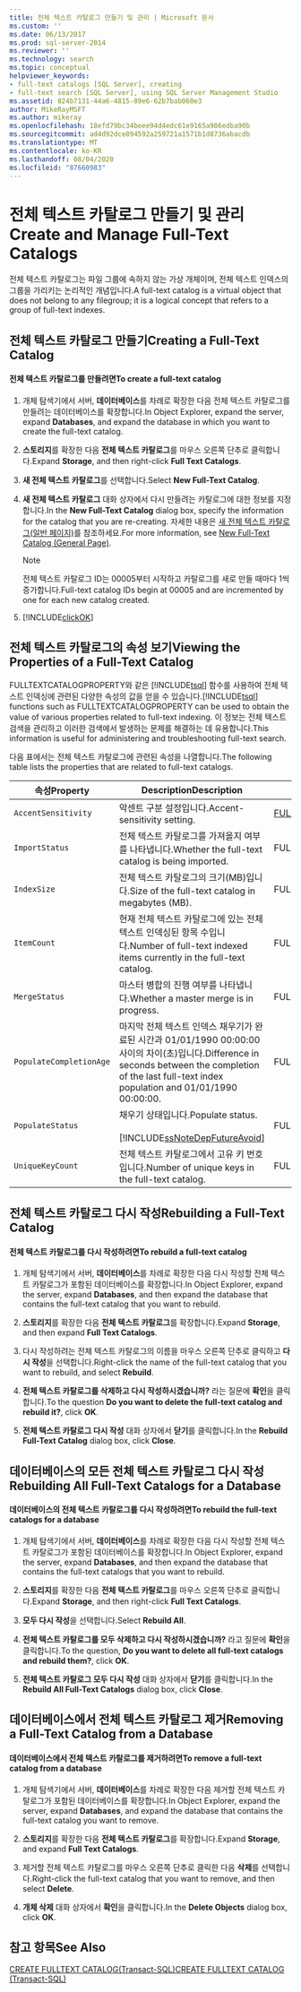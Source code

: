 ```yaml
---
title: 전체 텍스트 카탈로그 만들기 및 관리 | Microsoft 문서
ms.custom: ''
ms.date: 06/13/2017
ms.prod: sql-server-2014
ms.reviewer: ''
ms.technology: search
ms.topic: conceptual
helpviewer_keywords:
- full-text catalogs [SQL Server], creating
- full-text search [SQL Server], using SQL Server Management Studio
ms.assetid: 824b7131-44a6-4815-89e6-62b7bab060e3
author: MikeRayMSFT
ms.author: mikeray
ms.openlocfilehash: 18efd79bc34beee94d4edc61e9165a986edba90b
ms.sourcegitcommit: ad4d92dce894592a259721a1571b1d8736abacdb
ms.translationtype: MT
ms.contentlocale: ko-KR
ms.lasthandoff: 08/04/2020
ms.locfileid: "87660983"
---
```

# <a name="create-and-manage-full-text-catalogs"></a><span data-ttu-id="e6d34-102">전체 텍스트 카탈로그 만들기 및 관리</span><span class="sxs-lookup"><span data-stu-id="e6d34-102">Create and Manage Full-Text Catalogs</span></span>
  <span data-ttu-id="e6d34-103">전체 텍스트 카탈로그는 파일 그룹에 속하지 않는 가상 개체이며, 전체 텍스트 인덱스의 그룹을 가리키는 논리적인 개념입니다.</span><span class="sxs-lookup"><span data-stu-id="e6d34-103">A full-text catalog is a virtual object that does not belong to any filegroup; it is a logical concept that refers to a group of full-text indexes.</span></span>  
  
##  <a name="creating-a-full-text-catalog"></a><a name="creating"></a><span data-ttu-id="e6d34-104">전체 텍스트 카탈로그 만들기</span><span class="sxs-lookup"><span data-stu-id="e6d34-104">Creating a Full-Text Catalog</span></span>  
  
#### <a name="to-create-a-full-text-catalog"></a><span data-ttu-id="e6d34-105">전체 텍스트 카탈로그를 만들려면</span><span class="sxs-lookup"><span data-stu-id="e6d34-105">To create a full-text catalog</span></span>  
  
1.  <span data-ttu-id="e6d34-106">개체 탐색기에서 서버, **데이터베이스**를 차례로 확장한 다음 전체 텍스트 카탈로그를 만들려는 데이터베이스를 확장합니다.</span><span class="sxs-lookup"><span data-stu-id="e6d34-106">In Object Explorer, expand the server, expand **Databases**, and expand the database in which you want to create the full-text catalog.</span></span>  
  
2.  <span data-ttu-id="e6d34-107">**스토리지**를 확장한 다음 **전체 텍스트 카탈로그**를 마우스 오른쪽 단추로 클릭합니다.</span><span class="sxs-lookup"><span data-stu-id="e6d34-107">Expand **Storage**, and then right-click **Full Text Catalogs**.</span></span>  
  
3.  <span data-ttu-id="e6d34-108">**새 전체 텍스트 카탈로그**를 선택합니다.</span><span class="sxs-lookup"><span data-stu-id="e6d34-108">Select **New Full-Text Catalog**.</span></span>  
  
4.  <span data-ttu-id="e6d34-109">**새 전체 텍스트 카탈로그** 대화 상자에서 다시 만들려는 카탈로그에 대한 정보를 지정합니다.</span><span class="sxs-lookup"><span data-stu-id="e6d34-109">In the **New Full-Text Catalog** dialog box, specify the information for the catalog that you are re-creating.</span></span> <span data-ttu-id="e6d34-110">자세한 내용은 [새 전체 텍스트 카탈로그&#40;일반 페이지&#41;](../../integration-services/general-page-of-integration-services-designers-options.md)를 참조하세요.</span><span class="sxs-lookup"><span data-stu-id="e6d34-110">For more information, see [New Full-Text Catalog &#40;General Page&#41;](../../integration-services/general-page-of-integration-services-designers-options.md).</span></span>  
  
    > [!NOTE]  
    >  <span data-ttu-id="e6d34-111">전체 텍스트 카탈로그 ID는 00005부터 시작하고 카탈로그를 새로 만들 때마다 1씩 증가합니다.</span><span class="sxs-lookup"><span data-stu-id="e6d34-111">Full-text catalog IDs begin at 00005 and are incremented by one for each new catalog created.</span></span>  
  
5.  [!INCLUDE[clickOK](../../includes/clickok-md.md)]  
  
  
  
##  <a name="viewing-the-properties-of-a-full-text-catalog"></a><a name="props"></a><span data-ttu-id="e6d34-112">전체 텍스트 카탈로그의 속성 보기</span><span class="sxs-lookup"><span data-stu-id="e6d34-112">Viewing the Properties of a Full-Text Catalog</span></span>  
 <span data-ttu-id="e6d34-113">FULLTEXTCATALOGPROPERTY와 같은 [!INCLUDE[tsql](../../includes/tsql-md.md)] 함수를 사용하여 전체 텍스트 인덱싱에 관련된 다양한 속성의 값을 얻을 수 있습니다.</span><span class="sxs-lookup"><span data-stu-id="e6d34-113">[!INCLUDE[tsql](../../includes/tsql-md.md)] functions such as FULLTEXTCATALOGPROPERTY can be used to obtain the value of various properties related to full-text indexing.</span></span> <span data-ttu-id="e6d34-114">이 정보는 전체 텍스트 검색을 관리하고 이러한 검색에서 발생하는 문제를 해결하는 데 유용합니다.</span><span class="sxs-lookup"><span data-stu-id="e6d34-114">This information is useful for administering and troubleshooting full-text search.</span></span>  
  
 <span data-ttu-id="e6d34-115">다음 표에서는 전체 텍스트 카탈로그에 관련된 속성을 나열합니다.</span><span class="sxs-lookup"><span data-stu-id="e6d34-115">The following table lists the properties that are related to full-text catalogs.</span></span>  
  
|<span data-ttu-id="e6d34-116">속성</span><span class="sxs-lookup"><span data-stu-id="e6d34-116">Property</span></span>|<span data-ttu-id="e6d34-117">Description</span><span class="sxs-lookup"><span data-stu-id="e6d34-117">Description</span></span>|<span data-ttu-id="e6d34-118">함수</span><span class="sxs-lookup"><span data-stu-id="e6d34-118">Function</span></span>|  
|--------------|-----------------|--------------|  
|`AccentSensitivity`|<span data-ttu-id="e6d34-119">악센트 구분 설정입니다.</span><span class="sxs-lookup"><span data-stu-id="e6d34-119">Accent-sensitivity setting.</span></span>|[<span data-ttu-id="e6d34-120">FULLTEXTCATALOGPROPERTY</span><span class="sxs-lookup"><span data-stu-id="e6d34-120">FULLTEXTCATALOGPROPERTY</span></span>](/sql/t-sql/functions/fulltextcatalogproperty-transact-sql)|  
|`ImportStatus`|<span data-ttu-id="e6d34-121">전체 텍스트 카탈로그를 가져올지 여부를 나타냅니다.</span><span class="sxs-lookup"><span data-stu-id="e6d34-121">Whether the full-text catalog is being imported.</span></span>|<span data-ttu-id="e6d34-122">FULLTEXTCATALOGPROPERTY</span><span class="sxs-lookup"><span data-stu-id="e6d34-122">FULLTEXTCATALOGPROPERTY</span></span>|  
|`IndexSize`|<span data-ttu-id="e6d34-123">전체 텍스트 카탈로그의 크기(MB)입니다.</span><span class="sxs-lookup"><span data-stu-id="e6d34-123">Size of the full-text catalog in megabytes (MB).</span></span>|<span data-ttu-id="e6d34-124">FULLTEXTCATALOGPROPERTY</span><span class="sxs-lookup"><span data-stu-id="e6d34-124">FULLTEXTCATALOGPROPERTY</span></span>|  
|`ItemCount`|<span data-ttu-id="e6d34-125">현재 전체 텍스트 카탈로그에 있는 전체 텍스트 인덱싱된 항목 수입니다.</span><span class="sxs-lookup"><span data-stu-id="e6d34-125">Number of full-text indexed items currently in the full-text catalog.</span></span>|<span data-ttu-id="e6d34-126">FULLTEXTCATALOGPROPERTY</span><span class="sxs-lookup"><span data-stu-id="e6d34-126">FULLTEXTCATALOGPROPERTY</span></span>|  
|`MergeStatus`|<span data-ttu-id="e6d34-127">마스터 병합의 진행 여부를 나타냅니다.</span><span class="sxs-lookup"><span data-stu-id="e6d34-127">Whether a master merge is in progress.</span></span>|<span data-ttu-id="e6d34-128">FULLTEXTCATALOGPROPERTY</span><span class="sxs-lookup"><span data-stu-id="e6d34-128">FULLTEXTCATALOGPROPERTY</span></span>|  
|`PopulateCompletionAge`|<span data-ttu-id="e6d34-129">마지막 전체 텍스트 인덱스 채우기가 완료된 시간과 01/01/1990 00:00:00 사이의 차이(초)입니다.</span><span class="sxs-lookup"><span data-stu-id="e6d34-129">Difference in seconds between the completion of the last full-text index population and 01/01/1990 00:00:00.</span></span>|<span data-ttu-id="e6d34-130">FULLTEXTCATALOGPROPERTY</span><span class="sxs-lookup"><span data-stu-id="e6d34-130">FULLTEXTCATALOGPROPERTY</span></span>|  
|`PopulateStatus`|<span data-ttu-id="e6d34-131">채우기 상태입니다.</span><span class="sxs-lookup"><span data-stu-id="e6d34-131">Populate status.</span></span><br /><br /> [!INCLUDE[ssNoteDepFutureAvoid](../../includes/ssnotedepfutureavoid-md.md)]|<span data-ttu-id="e6d34-132">FULLTEXTCATALOGPROPERTY</span><span class="sxs-lookup"><span data-stu-id="e6d34-132">FULLTEXTCATALOGPROPERTY</span></span>|  
|`UniqueKeyCount`|<span data-ttu-id="e6d34-133">전체 텍스트 카탈로그에서 고유 키 번호입니다.</span><span class="sxs-lookup"><span data-stu-id="e6d34-133">Number of unique keys in the full-text catalog.</span></span>|<span data-ttu-id="e6d34-134">FULLTEXTCATALOGPROPERTY</span><span class="sxs-lookup"><span data-stu-id="e6d34-134">FULLTEXTCATALOGPROPERTY</span></span>|  
  
  
  
##  <a name="rebuilding-a-full-text-catalog"></a><a name="rebuildone"></a><span data-ttu-id="e6d34-135">전체 텍스트 카탈로그 다시 작성</span><span class="sxs-lookup"><span data-stu-id="e6d34-135">Rebuilding a Full-Text Catalog</span></span>  
  
#### <a name="to-rebuild-a-full-text-catalog"></a><span data-ttu-id="e6d34-136">전체 텍스트 카탈로그를 다시 작성하려면</span><span class="sxs-lookup"><span data-stu-id="e6d34-136">To rebuild a full-text catalog</span></span>  
  
1.  <span data-ttu-id="e6d34-137">개체 탐색기에서 서버, **데이터베이스**를 차례로 확장한 다음 다시 작성할 전체 텍스트 카탈로그가 포함된 데이터베이스를 확장합니다.</span><span class="sxs-lookup"><span data-stu-id="e6d34-137">In Object Explorer, expand the server, expand **Databases**, and then expand the database that contains the full-text catalog that you want to rebuild.</span></span>  
  
2.  <span data-ttu-id="e6d34-138">**스토리지**를 확장한 다음 **전체 텍스트 카탈로그**를 확장합니다.</span><span class="sxs-lookup"><span data-stu-id="e6d34-138">Expand **Storage**, and then expand **Full Text Catalogs**.</span></span>  
  
3.  <span data-ttu-id="e6d34-139">다시 작성하려는 전체 텍스트 카탈로그의 이름을 마우스 오른쪽 단추로 클릭하고 **다시 작성**을 선택합니다.</span><span class="sxs-lookup"><span data-stu-id="e6d34-139">Right-click the name of the full-text catalog that you want to rebuild, and select **Rebuild**.</span></span>  
  
4.  <span data-ttu-id="e6d34-140">**전체 텍스트 카탈로그를 삭제하고 다시 작성하시겠습니까?** 라는 질문에 **확인**을 클릭합니다.</span><span class="sxs-lookup"><span data-stu-id="e6d34-140">To the question **Do you want to delete the full-text catalog and rebuild it?**, click **OK**.</span></span>  
  
5.  <span data-ttu-id="e6d34-141">**전체 텍스트 카탈로그 다시 작성** 대화 상자에서 **닫기**를 클릭합니다.</span><span class="sxs-lookup"><span data-stu-id="e6d34-141">In the **Rebuild Full-Text Catalog** dialog box, click **Close**.</span></span>  
  
  
  
##  <a name="rebuilding-all-full-text-catalogs-for-a-database"></a><a name="rebuildall"></a><span data-ttu-id="e6d34-142">데이터베이스의 모든 전체 텍스트 카탈로그 다시 작성</span><span class="sxs-lookup"><span data-stu-id="e6d34-142">Rebuilding All Full-Text Catalogs for a Database</span></span>  
  
#### <a name="to-rebuild-the-full-text-catalogs-for-a-database"></a><span data-ttu-id="e6d34-143">데이터베이스의 전체 텍스트 카탈로그를 다시 작성하려면</span><span class="sxs-lookup"><span data-stu-id="e6d34-143">To rebuild the full-text catalogs for a database</span></span>  
  
1.  <span data-ttu-id="e6d34-144">개체 탐색기에서 서버, **데이터베이스**를 차례로 확장한 다음 다시 작성할 전체 텍스트 카탈로그가 포함된 데이터베이스를 확장합니다.</span><span class="sxs-lookup"><span data-stu-id="e6d34-144">In Object Explorer, expand the server, expand **Databases**, and then expand the database that contains the full-text catalogs that you want to rebuild.</span></span>  
  
2.  <span data-ttu-id="e6d34-145">**스토리지**를 확장한 다음 **전체 텍스트 카탈로그**를 마우스 오른쪽 단추로 클릭합니다.</span><span class="sxs-lookup"><span data-stu-id="e6d34-145">Expand **Storage**, and then right-click **Full Text Catalogs**.</span></span>  
  
3.  <span data-ttu-id="e6d34-146">**모두 다시 작성**을 선택합니다.</span><span class="sxs-lookup"><span data-stu-id="e6d34-146">Select **Rebuild All**.</span></span>  
  
4.  <span data-ttu-id="e6d34-147">**전체 텍스트 카탈로그를 모두 삭제하고 다시 작성하시겠습니까?** 라고 질문에 **확인**을 클릭합니다.</span><span class="sxs-lookup"><span data-stu-id="e6d34-147">To the question, **Do you want to delete all full-text catalogs and rebuild them?**, click **OK**.</span></span>  
  
5.  <span data-ttu-id="e6d34-148">**전체 텍스트 카탈로그 모두 다시 작성** 대화 상자에서 **닫기**를 클릭합니다.</span><span class="sxs-lookup"><span data-stu-id="e6d34-148">In the **Rebuild All Full-Text Catalogs** dialog box, click **Close**.</span></span>  
  
  
  
##  <a name="removing-a-full-text-catalog-from-a-database"></a><a name="removing"></a><span data-ttu-id="e6d34-149">데이터베이스에서 전체 텍스트 카탈로그 제거</span><span class="sxs-lookup"><span data-stu-id="e6d34-149">Removing a Full-Text Catalog from a Database</span></span>  
  
#### <a name="to-remove-a-full-text-catalog-from-a-database"></a><span data-ttu-id="e6d34-150">데이터베이스에서 전체 텍스트 카탈로그를 제거하려면</span><span class="sxs-lookup"><span data-stu-id="e6d34-150">To remove a full-text catalog from a database</span></span>  
  
1.  <span data-ttu-id="e6d34-151">개체 탐색기에서 서버, **데이터베이스**를 차례로 확장한 다음 제거할 전체 텍스트 카탈로그가 포함된 데이터베이스를 확장합니다.</span><span class="sxs-lookup"><span data-stu-id="e6d34-151">In Object Explorer, expand the server, expand **Databases**, and expand the database that contains the full-text catalog you want to remove.</span></span>  
  
2.  <span data-ttu-id="e6d34-152">**스토리지**를 확장한 다음 **전체 텍스트 카탈로그**를 확장합니다.</span><span class="sxs-lookup"><span data-stu-id="e6d34-152">Expand **Storage**, and expand **Full Text Catalogs**.</span></span>  
  
3.  <span data-ttu-id="e6d34-153">제거할 전체 텍스트 카탈로그를 마우스 오른쪽 단추로 클릭한 다음 **삭제**를 선택합니다.</span><span class="sxs-lookup"><span data-stu-id="e6d34-153">Right-click the full-text catalog that you want to remove, and then select **Delete**.</span></span>  
  
4.  <span data-ttu-id="e6d34-154">**개체 삭제** 대화 상자에서 **확인**을 클릭합니다.</span><span class="sxs-lookup"><span data-stu-id="e6d34-154">In the **Delete Objects** dialog box, click **OK**.</span></span>  
  
  
  
## <a name="see-also"></a><span data-ttu-id="e6d34-155">참고 항목</span><span class="sxs-lookup"><span data-stu-id="e6d34-155">See Also</span></span>  
 [<span data-ttu-id="e6d34-156">CREATE FULLTEXT CATALOG&#40;Transact-SQL&#41;</span><span class="sxs-lookup"><span data-stu-id="e6d34-156">CREATE FULLTEXT CATALOG &#40;Transact-SQL&#41;</span></span>](/sql/t-sql/statements/create-fulltext-catalog-transact-sql)  
  
  
